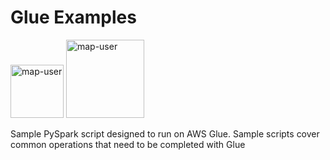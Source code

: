 # Glue Examples

<img width="85" alt="map-user" src="https://img.shields.io/badge/views-1825-green"> <img width="125" alt="map-user" src="https://img.shields.io/badge/unique visits-387-green">

Sample PySpark script designed to run on AWS Glue. Sample scripts cover common operations that need to be completed with Glue
